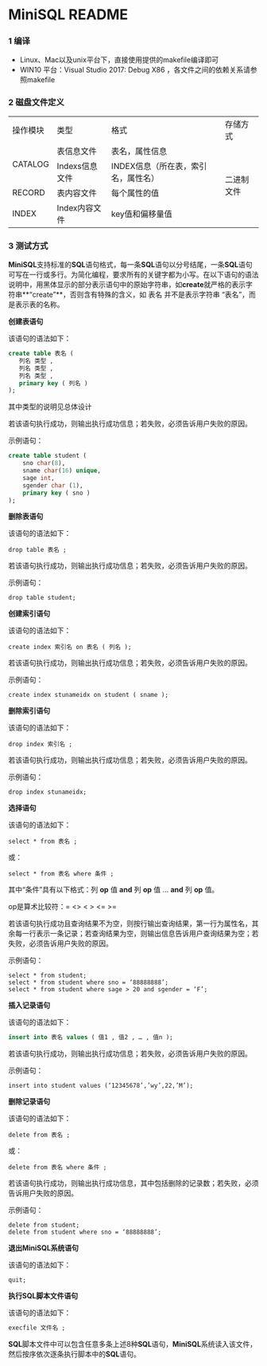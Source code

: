 # MiniSQL README

### 1 编译

* Linux、Mac以及unix平台下，直接使用提供的makefile编译即可
* WIN10 平台：Visual Studio 2017: Debug X86 ，各文件之间的依赖关系请参照makefile

### 2 磁盘文件定义

<table>
   <tr>
      <td>操作模块</td>
      <td>类型</td>
      <td>格式</td>
      <td>存储方式</td>
   </tr>
   <tr>
      <td rowspan = "2">CATALOG</td>
      <td>表信息文件</td>
      <td>表名，属性信息</td>
      <td rowspan = "4">二进制文件</td>
   </tr>
   <tr>
      <td>Indexs信息文件</td>
      <td>INDEX信息（所在表，索引名，属性名）</td>
   </tr>
   <tr>
      <td>RECORD</td>
      <td>表内容文件</td>
      <td>每个属性的值</td>
   </tr>
   <tr>
      <td>INDEX</td>
      <td>Index内容文件</td>
      <td>key值和偏移量值</td>
   </tr>
</table>

### 3 测试方式

​	**MiniSQL**支持标准的**SQL**语句格式，每一条**SQL**语句以分号结尾，一条**SQL**语句可写在一行或多行。为简化编程，要求所有的关键字都为小写。在以下语句的语法说明中，用黑体显示的部分表示语句中的原始字符串，如**create**就严格的表示字符串**“create”**，否则含有特殊的含义，如 表名 并不是表示字符串 “表名”，而是表示表的名称。

**创建表语句**

该语句的语法如下：

```sql
create table 表名 (
   列名 类型 ,
   列名 类型 ,
   列名 类型 ,
   primary key ( 列名 )
);
```

其中类型的说明见总体设计

若该语句执行成功，则输出执行成功信息；若失败，必须告诉用户失败的原因。

示例语句：
```sql
create table student (
	sno char(8),
	sname char(16) unique,
	sage int,
	sgender char (1),
	primary key ( sno )
);
```
**删除表语句**

该语句的语法如下：

```sq
drop table 表名 ;
```

若该语句执行成功，则输出执行成功信息；若失败，必须告诉用户失败的原因。

示例语句：

```sq
drop table student;
```

**创建索引语句**

该语句的语法如下：

```sq
create index 索引名 on 表名 ( 列名 );
```

若该语句执行成功，则输出执行成功信息；若失败，必须告诉用户失败的原因。

示例语句：

```sq
create index stunameidx on student ( sname );
```

**删除索引语句**

该语句的语法如下：

```sq
drop index 索引名 ;
```

若该语句执行成功，则输出执行成功信息；若失败，必须告诉用户失败的原因。

示例语句：

```sq
drop index stunameidx;
```

**选择语句**

该语句的语法如下：

```sq
select * from 表名 ;
```

或：

```sq
select * from 表名 where 条件 ;
```

其中“条件”具有以下格式：列 **op** 值 **and** 列 **op** 值 … **and** 列 **op** 值。

op是算术比较符：=   <>     <       >       <=     >=

若该语句执行成功且查询结果不为空，则按行输出查询结果，第一行为属性名，其余每一行表示一条记录；若查询结果为空，则输出信息告诉用户查询结果为空；若失败，必须告诉用户失败的原因。

示例语句：

```sq
select * from student;
select * from student where sno = ‘88888888’;
select * from student where sage > 20 and sgender = ‘F’;
```

**插入记录语句**

该语句的语法如下：

```sql
insert into 表名 values ( 值1 , 值2 , … , 值n );
```

若该语句执行成功，则输出执行成功信息；若失败，必须告诉用户失败的原因。

示例语句：

```sq
insert into student values (‘12345678’,’wy’,22,’M’);
```

**删除记录语句**

该语句的语法如下：

```sq
delete from 表名 ;
```

或：

```sq
delete from 表名 where 条件 ;
```

若该语句执行成功，则输出执行成功信息，其中包括删除的记录数；若失败，必须告诉用户失败的原因。

示例语句：

```sq
delete from student;
delete from student where sno = ‘88888888’;
```

**退出MiniSQL系统语句**

该语句的语法如下：

```sq
quit;
```

**执行SQL脚本文件语句**

该语句的语法如下：

```sql
execfile 文件名 ;
```



​	**SQL**脚本文件中可以包含任意多条上述8种**SQL**语句，**MiniSQL**系统读入该文件，然后按序依次逐条执行脚本中的**SQL**语句。